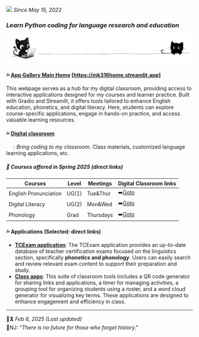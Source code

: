 ![](https://komarev.com/ghpvc/?username=MK316&color=blueviolet&label=VISIT+count) _Since May 15, 2022_  
  

### _Learn Python coding for language research and education_  
![](https://github.com/MK316/MK-316/raw/main/images/octocat-2-line.png)
#### 💦 [App Gallery Main Home](https://mk316home.streamlit.app/) [https://mk316home.streamlit.app]
This webpage serves as a hub for my digital classroom, providing access to interactive applications designed for my courses and learner practice. Built with Gradio and Streamlit, it offers tools tailored to enhance English education, phonetics, and digital literacy. Here, students can explore course-specific applications, engage in hands-on practice, and access valuable learning resources.

#### 💦 [Digital classroom](https://mk316home.streamlit.app/About_My_Digital_Classroom)  
&nbsp;&nbsp;&nbsp;&nbsp;&nbsp;: _Bring coding to my classroom._ Class materials, customized language learning applications, etc. 
##### 📙 Courses offered in Spring 2025 (direct links)

|Courses|Level|Meetings|Digital Classroom links|  
|--|--|--|--|  
|English Pronunciation|UG(1)|Tue&Thur| ➡️[Goto](https://engpro-class.streamlit.app)|  
|Digital Literacy|UG(2)|Mon&Wed| ➡️[Goto](https://dlclass.streamlit.app/)|  
|Phonology|Grad|Thursdays| ➡️[Goto](https://acoustics.streamlit.app/)|  

#### 💦 Applications (Selected: direct links)
+ **[TCExam application](https://mk316home.streamlit.app/Apps:_%F0%9F%94%B4_TCExam)**: The TCExam application provides an up-to-date database of teacher certification exams focused on the linguistics section, specifically **phonetics and phonology**. Users can easily search and review relevant exam content to support their preparation and study.
+ **[Class apps](https://mk316home.streamlit.app/Apps:_%E2%9A%AA_Classroom)**: This suite of classroom tools includes a QR code generator for sharing links and applications, a timer for managing activities, a grouping tool for organizing students using a roster, and a word cloud generator for visualizing key terms. These applications are designed to enhance engagement and efficiency in class.




---
💜🎗️ _Feb 6, 2025 (Last updated)_  
🚫NJ: _"There is no future for those who forget history."_   
